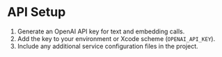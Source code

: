 # API Setup

1. Generate an OpenAI API key for text and embedding calls.
2. Add the key to your environment or Xcode scheme (`OPENAI_API_KEY`).
3. Include any additional service configuration files in the project.
